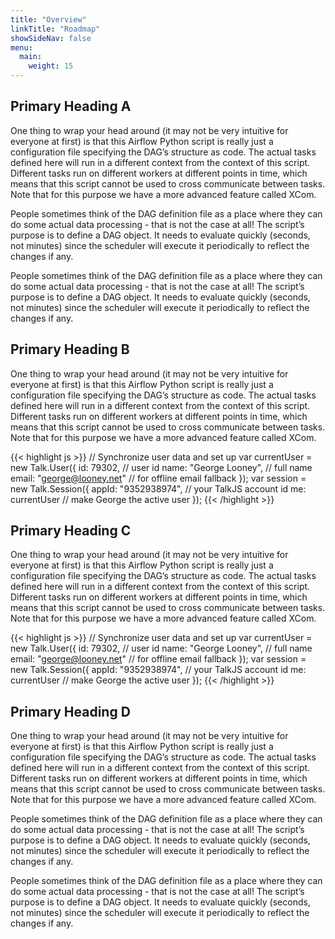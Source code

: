 ```yaml
---
title: "Overview"
linkTitle: "Roadmap"
showSideNav: false
menu:
  main:
    weight: 15
---
```


## Primary Heading A

One thing to wrap your head around (it may not be very intuitive for everyone at first) is that this Airflow Python
script is really just a configuration file specifying the DAG’s structure as code. The actual tasks defined here will
run in a different context from the context of this script. Different tasks run on different workers at different
points in time, which means that this script cannot be used to cross communicate between tasks. Note that for
this purpose we have a more advanced feature called XCom.

People sometimes think of the DAG definition file as a place where they can do some actual data processing -
that is not the case at all! The script’s purpose is to define a DAG object. It needs to evaluate quickly (seconds,
not minutes) since the scheduler will execute it periodically to reflect the changes if any.

People sometimes think of the DAG definition file as a place where they can do some actual data processing - that is not the case at all! The script’s purpose is to define a DAG object. It needs to evaluate quickly (seconds, not minutes) since the scheduler will execute it periodically to reflect the changes if any.

## Primary Heading B

One thing to wrap your head around (it may not be very intuitive for everyone at first) is that this Airflow Python
script is really just a configuration file specifying the DAG’s structure as code. The actual tasks defined here will
run in a different context from the context of this script. Different tasks run on different workers at different
points in time, which means that this script cannot be used to cross communicate between tasks. Note that for
this purpose we have a more advanced feature called XCom.

{{< highlight js >}}
// Synchronize user data and set up
var currentUser = new Talk.User({
    id: 79302,                      // user id
    name: "George Looney",          // full name
    email: "george@looney.net"      // for offline email fallback
});
var session = new Talk.Session({
    appId: "9352938974",            // your TalkJS account id
    me: currentUser                 // make George the active user
});
{{< /highlight >}}

## Primary Heading C

One thing to wrap your head around (it may not be very intuitive for everyone at first) is that this Airflow Python
script is really just a configuration file specifying the DAG’s structure as code. The actual tasks defined here will
run in a different context from the context of this script. Different tasks run on different workers at different
points in time, which means that this script cannot be used to cross communicate between tasks. Note that for
this purpose we have a more advanced feature called XCom.

{{< highlight js >}}
// Synchronize user data and set up
var currentUser = new Talk.User({
    id: 79302,                      // user id
    name: "George Looney",          // full name
    email: "george@looney.net"      // for offline email fallback
});
var session = new Talk.Session({
    appId: "9352938974",            // your TalkJS account id
    me: currentUser                 // make George the active user
});
{{< /highlight >}}

## Primary Heading D

One thing to wrap your head around (it may not be very intuitive for everyone at first) is that this Airflow Python
script is really just a configuration file specifying the DAG’s structure as code. The actual tasks defined here will
run in a different context from the context of this script. Different tasks run on different workers at different
points in time, which means that this script cannot be used to cross communicate between tasks. Note that for
this purpose we have a more advanced feature called XCom.

People sometimes think of the DAG definition file as a place where they can do some actual data processing -
that is not the case at all! The script’s purpose is to define a DAG object. It needs to evaluate quickly (seconds,
not minutes) since the scheduler will execute it periodically to reflect the changes if any.

People sometimes think of the DAG definition file as a place where they can do some actual data processing - that is not the case at all! The script’s purpose is to define a DAG object. It needs to evaluate quickly (seconds, not minutes) since the scheduler will execute it periodically to reflect the changes if any.
